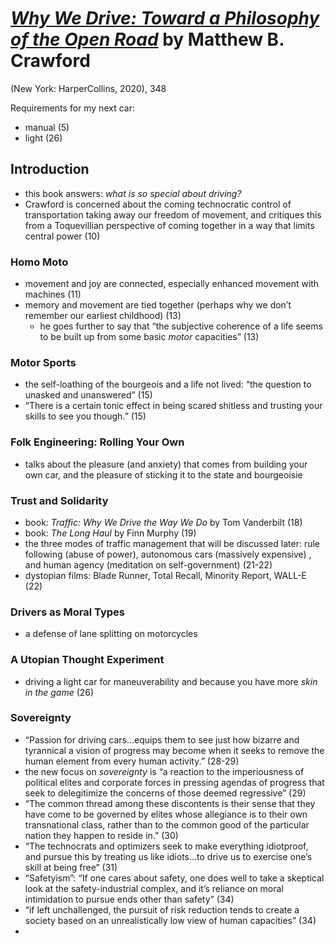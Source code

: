 
# [*Why We Drive: Toward a Philosophy of the Open Road*](https://www.amazon.com/Why-We-Drive-Toward-Philosophy/dp/0062741969/ref=sr_1_1?dchild=1&keywords=Why+We+Drive%3A+Toward+a+Philosophy+of+the+Open+Road&qid=1616867898&sr=8-1) by Matthew B. Crawford

(New York: HarperCollins, 2020), 348


Requirements for my next car:
- manual (5)
- light (26)



## Introduction
- this book answers: *what is so special about driving?*
- Crawford is concerned about the coming technocratic control of transportation taking away our freedom of movement, and critiques this from a Toquevillian perspective of coming together in a way that limits central power (10)

### Homo Moto
- movement and joy are connected, especially enhanced movement with machines (11)
- memory and movement are tied together (perhaps why we don’t remember our earliest childhood) (13)
  - he goes further to say that “the subjective coherence of a life seems to be built up from some basic *motor* capacities” (13)

### Motor Sports
- the self-loathing of the bourgeois and a life not lived: “the question to unasked and unanswered” (15)
- “There is a certain tonic effect in being scared shitless and trusting your skills to see you though.” (15)

### Folk Engineering: Rolling Your Own
- talks about the pleasure (and anxiety) that comes from building your own car, and the pleasure of sticking it to the state and bourgeoisie

### Trust and Solidarity
- book: *Traffic: Why We Drive the Way We Do* by Tom Vanderbilt (18)
- book: *The Long Haul* by Finn Murphy (19)
- the three modes of traffic management that will be discussed later: rule following (abuse of power), autonomous cars (massively expensive) , and human agency (meditation on self-government) (21-22)
- dystopian films: Blade Runner, Total Recall, Minority Report, WALL-E (22)

### Drivers as Moral Types
- a defense of lane splitting on motorcycles

### A Utopian Thought Experiment
- driving a light car for maneuverability and because you have more *skin in the game* (26)

### Sovereignty
- “Passion for driving cars...equips them to see just how bizarre and tyrannical a vision of progress may become when it seeks to remove the human element from every human activity.” (28-29)
- the new focus on *sovereignty* is “a reaction to the imperiousness of political elites and corporate forces in pressing agendas of progress that seek to delegitimize the concerns of those deemed regressive” (29)
- “The common thread among these discontents is their sense that they have come to be governed by elites whose allegiance is to their own transnational class, rather than to the common good of the particular nation they happen to reside in.” (30)
- “The technocrats and optimizers seek to make everything idiotproof, and pursue this by treating us like idiots...to drive us to exercise one’s skill at being free” (31)
- “Safetyism”: “If one cares about safety, one does well to take a skeptical look at the safety-industrial complex, and it’s reliance on moral intimidation to pursue ends other than safety” (34)
- “if left unchallenged, the pursuit of risk reduction tends to create a society based on an unrealistically low view of human capacities” (34)
- 

